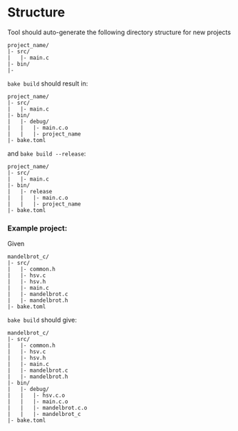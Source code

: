 # Structure

Tool should auto-generate the following directory structure for new projects

```
project_name/
|- src/
|   |- main.c
|- bin/
|-
```

`bake build` should result in:

```
project_name/
|- src/
|   |- main.c
|- bin/
|   |- debug/
|   |   |- main.c.o
|   |   |- project_name
|- bake.toml
```

and `bake build --release`:

```
project_name/
|- src/
|   |- main.c
|- bin/
|   |- release
|   |   |- main.c.o
|   |   |- project_name
|- bake.toml
```

### Example project:

Given 

```
mandelbrot_c/
|- src/
|   |- common.h
|   |- hsv.c
|   |- hsv.h
|   |- main.c
|   |- mandelbrot.c
|   |- mandelbrot.h
|- bake.toml
```

`bake build` should give:

```
mandelbrot_c/
|- src/
|   |- common.h
|   |- hsv.c
|   |- hsv.h
|   |- main.c
|   |- mandelbrot.c
|   |- mandelbrot.h
|- bin/
|   |- debug/
|   |   |- hsv.c.o
|   |   |- main.c.o
|   |   |- mandelbrot.c.o
|   |   |- mandelbrot_c
|- bake.toml
```